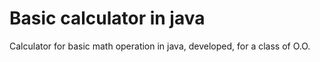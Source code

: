 # Basic calculator in java
Calculator for basic math operation in java, developed, for a class of O.O.
